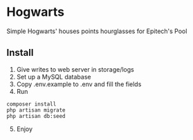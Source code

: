 # Hogwarts

Simple Hogwarts' houses points hourglasses for Epitech's Pool

## Install

1. Give writes to web server in storage/logs
2. Set up a MySQL database
3. Copy .env.example to .env and fill the fields
4. Run

```
composer install
php artisan migrate
php artisan db:seed
```

5. Enjoy
